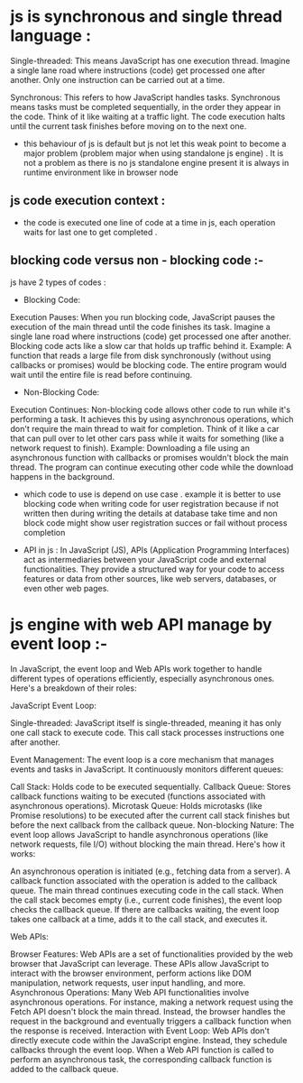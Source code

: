 # js is synchronous and single thread language :
Single-threaded: This means JavaScript has one execution thread. Imagine a single lane road where instructions (code) get processed one after another. Only one instruction can be carried out at a time.

Synchronous: This refers to how JavaScript handles tasks. Synchronous means tasks must be completed sequentially, in the order they appear in the code.  Think of it like waiting at a traffic light. The code execution halts  until the current task finishes before moving on to the next one.

* this behaviour of js is default but js not let this weak point to become a major problem (problem major when using standalone js engine) . It is not a problem as there is no js standalone engine present it is always in runtime environment like in browser node 

## js code execution context :
* the code is executed one line of code at a time in js, each operation waits for last one to get completed . 

## blocking code versus non - blocking code :-
js have 2 types of codes :
* Blocking Code:

Execution Pauses: When you run blocking code, JavaScript pauses the execution of the main thread until the code finishes its task. Imagine a single lane road where instructions (code) get processed one after another. Blocking code acts like a slow car that holds up traffic behind it.
Example: A function that reads a large file from disk synchronously (without using callbacks or promises) would be blocking code. The entire program would wait until the entire file is read before continuing.

* Non-Blocking Code:

Execution Continues: Non-blocking code allows other code to run while it's performing a task. It achieves this by using asynchronous operations, which don't require the main thread to wait for completion. Think of it like a car that can pull over to let other cars pass while it waits for something (like a network request to finish).
Example: Downloading a file using an asynchronous function with callbacks or promises wouldn't block the main thread. The program can continue executing other code while the download happens in the background.

* which code to use is depend on use case . example it is better to use blocking code when writing code for user registration because if not written then during writing the details at database take time and non block code might show user registration succes or fail without process completion 

* API in js :
In JavaScript (JS), APIs (Application Programming Interfaces) act as intermediaries between your JavaScript code and external functionalities. They provide a structured way for your code to access features or data from other sources, like web servers, databases, or even other web pages.

# js engine with web API manage by event loop :-
In JavaScript, the event loop and Web APIs work together to handle different types of operations efficiently, especially asynchronous ones. Here's a breakdown of their roles:

JavaScript Event Loop:

Single-threaded: JavaScript itself is single-threaded, meaning it has only one call stack to execute code. This call stack processes instructions one after another.

Event Management: The event loop is a core mechanism that manages events and tasks in JavaScript. It continuously monitors different queues:

Call Stack: Holds code to be executed sequentially.
Callback Queue: Stores callback functions waiting to be executed (functions associated with asynchronous operations).
Microtask Queue: Holds microtasks (like Promise resolutions) to be executed after the current call stack finishes but before the next callback from the callback queue.
Non-blocking Nature: The event loop allows JavaScript to handle asynchronous operations (like network requests, file I/O) without blocking the main thread. Here's how it works:

An asynchronous operation is initiated (e.g., fetching data from a server).
A callback function associated with the operation is added to the callback queue.
The main thread continues executing code in the call stack.
When the call stack becomes empty (i.e., current code finishes), the event loop checks the callback queue.
If there are callbacks waiting, the event loop takes one callback at a time, adds it to the call stack, and executes it.

Web APIs:

Browser Features: Web APIs are a set of functionalities provided by the web browser that JavaScript can leverage. These APIs allow JavaScript to interact with the browser environment, perform actions like DOM manipulation, network requests, user input handling, and more.
Asynchronous Operations: Many Web API functionalities involve asynchronous operations. For instance, making a network request using the Fetch API doesn't block the main thread. Instead, the browser handles the request in the background and eventually triggers a callback function when the response is received.
Interaction with Event Loop: Web APIs don't directly execute code within the JavaScript engine. Instead, they schedule callbacks through the event loop. When a Web API function is called to perform an asynchronous task, the corresponding callback function is added to the callback queue.

